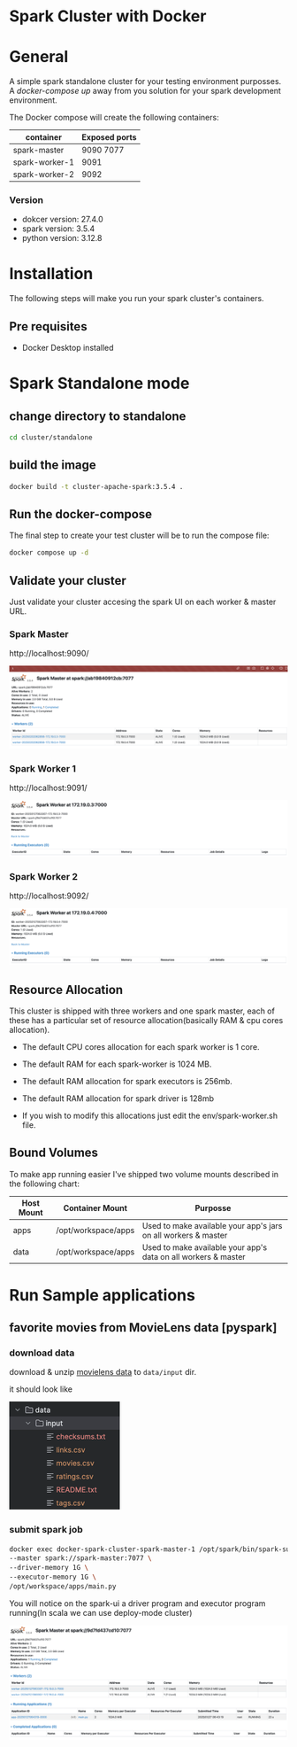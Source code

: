 # Spark Cluster with Docker



# General

A simple spark standalone cluster for your testing environment purposses. A *docker-compose up* away from you solution for your spark development environment.

The Docker compose will create the following containers:

container|Exposed ports
---|---
spark-master|9090 7077
spark-worker-1|9091
spark-worker-2|9092

### Version

* dokcer version: 27.4.0 
* spark version: 3.5.4
* python version: 3.12.8

# Installation

The following steps will make you run your spark cluster's containers.

## Pre requisites

* Docker Desktop installed


# Spark Standalone mode

## change directory to standalone
```sh
cd cluster/standalone
```

## build the image
```sh
docker build -t cluster-apache-spark:3.5.4 .
```

## Run the docker-compose

The final step to create your test cluster will be to run the compose file:

```sh
docker compose up -d
```

## Validate your cluster

Just validate your cluster accesing the spark UI on each worker & master URL.

### Spark Master

http://localhost:9090/

![alt text](articles/images/spark-master.png "Spark master UI")

### Spark Worker 1

http://localhost:9091/

![alt text](articles/images/spark-worker-1.png "Spark worker 1 UI")

### Spark Worker 2

http://localhost:9092/

![alt text](articles/images/spark-worker-2.png "Spark worker 2 UI")


## Resource Allocation 

This cluster is shipped with three workers and one spark master, each of these has a particular set of resource allocation(basically RAM & cpu cores allocation).

* The default CPU cores allocation for each spark worker is 1 core.

* The default RAM for each spark-worker is 1024 MB.

* The default RAM allocation for spark executors is 256mb.

* The default RAM allocation for spark driver is 128mb

* If you wish to modify this allocations just edit the env/spark-worker.sh file.

## Bound Volumes

To make app running easier I've shipped two volume mounts described in the following chart:

Host Mount|Container Mount|Purposse
---|---|---
apps|/opt/workspace/apps|Used to make available your app's jars on all workers & master
data|/opt/workspace/apps| Used to make available your app's data on all workers & master



# Run Sample applications

## favorite movies from MovieLens data [pyspark]

### download data
download & unzip [movielens data](https://files.grouplens.org/datasets/movielens/ml-32m.zip) to `data/input` dir.

it should look like

![alt text](articles/images/input_data.png "Spark worker 2 UI")

### submit spark job
```sh
docker exec docker-spark-cluster-spark-master-1 /opt/spark/bin/spark-submit \
--master spark://spark-master:7077 \
--driver-memory 1G \
--executor-memory 1G \
/opt/workspace/apps/main.py
```
You will notice on the spark-ui a driver program and executor program running(In scala we can use deploy-mode cluster)

![alt text](./articles/images/pyspark-demo.png "Spark UI with pyspark program running")
